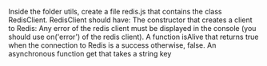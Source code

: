 Inside the folder utils, create a file redis.js that contains the class RedisClient.
RedisClient should have:
The constructor that creates a client to Redis:
Any error of the redis client must be displayed in the console (you should use on('error') of the redis client).
A function isAlive that returns true when the connection to Redis is a success otherwise, false.
An asynchronous function get that takes a string key
